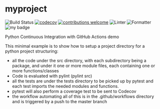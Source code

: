# myproject

![Build Status](https://github.com/rjalexa/myproject/actions/workflows/python-app.yml/badge.svg) [![codecov](https://codecov.io/gh/rjalexa/myproject/branch/main/graph/badge.svg?token=1F2VGHFJ3S)](https://codecov.io/gh/rjalexa/myproject) [![contributions welcome](https://img.shields.io/badge/contributions-welcome-brightgreen.svg?style=flat)](https://github.com/rjalexa/myproject/issues) ![Linter](https://img.shields.io/badge/Linting-pylint-orange) ![Formatter](https://img.shields.io/badge/Formatter-black-orange) ![my badge](https://badgen.net/badge/Createdby/RJA/orange?icon=gitlab)

Python Continuous Integration with GitHub Actions demo

This minimal example is to show how to setup a project directory for a python project
structuring:

- all the code under the src directory, with each subdirectory being a package,
  and under it one or more module files, each containing one or more functions/classes
- Code is evaluated with pylint (pylint src)
- all the tests are under the tests directory to be picked up by pytest and each test imports the needed modules and functions.
- pytest will also perform a coverage test to be sent to Codecov
- the workflow automating all of this is in the .github/workflows directory and is triggered by a push to the master branch
